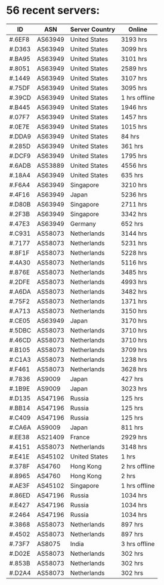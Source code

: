 # 56 recent servers:

| ID | ASN | Server Country | Online |
| ------ | ------ | ------ | ------ |
| #.6EF8 | AS63949 | United States | 3193 hrs |
| #.D363 | AS63949 | United States | 3099 hrs |
| #.BA95 | AS63949 | United States | 3101 hrs |
| #.8051 | AS63949 | United States | 2589 hrs |
| #.1449 | AS63949 | United States | 3107 hrs |
| #.75DF | AS63949 | United States | 3095 hrs |
| #.39CD | AS63949 | United States | 1 hrs offline |
| #.B445 | AS63949 | United States | 1946 hrs |
| #.07F7 | AS63949 | United States | 1457 hrs |
| #.0E7E | AS63949 | United States | 1015 hrs |
| #.DDA9 | AS63949 | United States | 84 hrs |
| #.285D | AS63949 | United States | 361 hrs |
| #.DCF9 | AS63949 | United States | 1795 hrs |
| #.6ADB | AS53889 | United States | 4556 hrs |
| #.18A4 | AS63949 | United States | 635 hrs |
| #.F6A4 | AS63949 | Singapore | 3210 hrs |
| #.4F16 | AS63949 | Japan | 5236 hrs |
| #.D80B | AS63949 | Singapore | 2711 hrs |
| #.2F3B | AS63949 | Singapore | 3342 hrs |
| #.47E3 | AS63949 | Germany | 652 hrs |
| #.C931 | AS58073 | Netherlands | 3144 hrs |
| #.7177 | AS58073 | Netherlands | 5231 hrs |
| #.8F1F | AS58073 | Netherlands | 5228 hrs |
| #.4A30 | AS58073 | Netherlands | 5116 hrs |
| #.876E | AS58073 | Netherlands | 3485 hrs |
| #.2DFE | AS58073 | Netherlands | 4993 hrs |
| #.A6DA | AS58073 | Netherlands | 3482 hrs |
| #.75F2 | AS58073 | Netherlands | 1371 hrs |
| #.A713 | AS58073 | Netherlands | 3150 hrs |
| #.CE05 | AS63949 | Japan | 3170 hrs |
| #.5DBC | AS58073 | Netherlands | 3710 hrs |
| #.46CD | AS58073 | Netherlands | 3710 hrs |
| #.B105 | AS58073 | Netherlands | 3709 hrs |
| #.C1A3 | AS58073 | Netherlands | 1238 hrs |
| #.F461 | AS58073 | Netherlands | 3628 hrs |
| #.7836 | AS9009 | Japan | 427 hrs |
| #.1B9E | AS9009 | Japan | 3023 hrs |
| #.D135 | AS47196 | Russia | 125 hrs |
| #.BB14 | AS47196 | Russia | 125 hrs |
| #.C409 | AS47196 | Russia | 125 hrs |
| #.CA6A | AS9009 | Japan | 811 hrs |
| #.EE38 | AS21409 | France | 2929 hrs |
| #.4151 | AS58073 | Netherlands | 3148 hrs |
| #.E41E | AS45102 | United States | 1 hrs |
| #.378F | AS4760 | Hong Kong | 2 hrs offline |
| #.8965 | AS4760 | Hong Kong | 2 hrs |
| #.AE3F | AS45102 | Singapore | 1 hrs offline |
| #.86ED | AS47196 | Russia | 1034 hrs |
| #.E427 | AS47196 | Russia | 1034 hrs |
| #.2464 | AS47196 | Russia | 1034 hrs |
| #.3868 | AS58073 | Netherlands | 897 hrs |
| #.4502 | AS58073 | Netherlands | 897 hrs |
| #.73F7 | AS8075 | India | 3 hrs offline |
| #.D02E | AS58073 | Netherlands | 302 hrs |
| #.853B | AS58073 | Netherlands | 302 hrs |
| #.D2A4 | AS58073 | Netherlands | 302 hrs |

